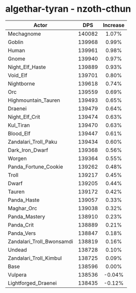 # algethar-tyran - nzoth-cthun
| Actor | DPS | Increase |
|---|:---:|:---:|
|Mechagnome|140082|1.07%|
|Goblin|139968|0.99%|
|Human|139961|0.98%|
|Gnome|139940|0.97%|
|Night_Elf_Haste|139889|0.93%|
|Void_Elf|139701|0.80%|
|Nightborne|139618|0.74%|
|Orc|139559|0.69%|
|Highmountain_Tauren|139493|0.65%|
|Draenei|139479|0.64%|
|Night_Elf_Crit|139474|0.63%|
|Kul_Tiran|139470|0.63%|
|Blood_Elf|139447|0.61%|
|Zandalari_Troll_Paku|139434|0.60%|
|Dark_Iron_Dwarf|139368|0.56%|
|Worgen|139364|0.55%|
|Panda_Fortune_Cookie|139262|0.48%|
|Troll|139217|0.45%|
|Dwarf|139205|0.44%|
|Tauren|139172|0.42%|
|Panda_Haste|139057|0.33%|
|Maghar_Orc|139038|0.32%|
|Panda_Mastery|138910|0.23%|
|Panda_Crit|138889|0.21%|
|Panda_Vers|138847|0.18%|
|Zandalari_Troll_Bwonsamdi|138819|0.16%|
|Undead|138728|0.10%|
|Zandalari_Troll_Kimbul|138725|0.09%|
|Base|138596|0.00%|
|Vulpera|138536|-0.04%|
|Lightforged_Draenei|138435|-0.12%|
